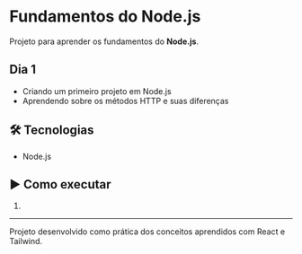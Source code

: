 # Fundamentos do Node.js

Projeto para aprender os fundamentos do **Node.js**.

## Dia 1

- Criando um primeiro projeto em Node.js
- Aprendendo sobre os métodos HTTP e suas diferenças

## 🛠️ Tecnologias

- Node.js

## ▶️ Como executar

1. 

---

Projeto desenvolvido como prática dos conceitos aprendidos com React e Tailwind.
